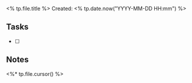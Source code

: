 <% tp.file.title %>
Created: <% tp.date.now("YYYY-MM-DD HH:mm") %>

## Tasks
- [ ] 

## Notes
<%* tp.file.cursor() %>

